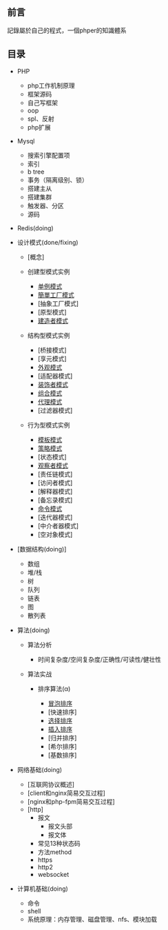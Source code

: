 
## 前言

記錄屬於自己的程式，一個phper的知識體系



## 目录

- PHP    
  - php工作机制原理
  - 框架源码
  - 自己写框架
  - oop
  - spl、反射
  - php扩展

- Mysql
  - 搜索引擎配置项
  - 索引
  - b tree
  - 事务（隔离级别、锁）
  - 搭建主从
  - 搭建集群
  - 触发器、分区
  - 源码

- Redis(doing)


- 设计模式(done/fixing)

  - [概念]

  - 创建型模式实例

    - [单例模式](https://github.com/lz2510/nt/tree/master/design_pattern/singleton)
    - [簡單工厂模式](https://github.com/lz2510/nt/tree/master/design_pattern/simple_factory)
    - [抽象工厂模式]
    - [原型模式]
    - [建造者模式](https://github.com/lz2510/nt/tree/master/design_pattern/builder)

  - 结构型模式实例

    - [桥接模式]
    - [享元模式]
    - [外观模式](https://github.com/lz2510/nt/tree/master/design_pattern/facade)
    - [适配器模式]
    - [装饰者模式](https://github.com/lz2510/nt/tree/master/design_pattern/decorator)
    - [组合模式](https://github.com/lz2510/nt/tree/master/design_pattern/composite)
    - [代理模式](https://github.com/lz2510/nt/tree/master/design_pattern/proxy)
    - [过滤器模式]

  - 行为型模式实例

    - [模板模式](https://github.com/lz2510/nt/tree/master/design_pattern/template_method)
    - [策略模式](https://github.com/lz2510/nt/tree/master/design_pattern/strategy)
    - [状态模式]
    - [观察者模式](https://github.com/lz2510/nt/tree/master/design_pattern/observer)
    - [责任链模式]
    - [访问者模式]
    - [解释器模式]
    - [备忘录模式]
    - [命令模式](https://github.com/lz2510/nt/tree/master/design_pattern/command)
    - [迭代器模式]
    - [中介者器模式]
    - [空对象模式]

- [数据结构(doing)]

  - 数组
  - 堆/栈
  - 树
  - 队列
  - 链表
  - 图
  - 散列表

- 算法(doing)

  - 算法分析

    - 时间复杂度/空间复杂度/正确性/可读性/健壮性

  - 算法实战

    - 排序算法(α)

      - [冒泡排序](https://github.com/lz2510/nt/blob/master/algorithm/sort.php)
      - [快速排序]
      - [选择排序](https://github.com/lz2510/nt/blob/master/algorithm/sort.php)
      - [插入排序](https://github.com/lz2510/nt/blob/master/algorithm/sort.php)
      - [归并排序]
      - [希尔排序]
      - [基数排序]

- 网络基础(doing)

  - [互联网协议概述]
  - [client和nginx简易交互过程]
  - [nginx和php-fpm简易交互过程]
  - [http]
    - 报文
      - 报文头部
      - 报文体
    - 常见13种状态码
    - 方法method
    - https
    - http2
    - websocket

- 计算机基础(doing)

  - 命令
  - shell
  - 系统原理：内存管理、磁盘管理、nfs、模块加载
  
